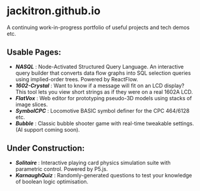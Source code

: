 # jackitron.github.io
A continuing work-in-progress portfolio of useful projects and tech demos etc.

## Usable Pages:
- ***NASQL*** : Node-Activated Structured Query Language. An interactive query builder that converts data flow graphs into SQL selection queries using implied-order trees. Powered by ReactFlow.
- ***1602-Crystal*** : Want to know if a message will fit on an LCD display? This tool lets you view short strings as if they were on a real 1602A LCD.
- ***FlatVox*** : Web editor for prototyping pseudo-3D models using stacks of image slices.
- ***SymbolCPC*** : Locomotive BASIC symbol definer for the CPC 464/6128 etc.
- ***Bubble*** : Classic bubble shooter game with real-time tweakable settings. (AI support coming soon).
  
## Under Construction:
- ***Solitaire*** : Interactive playing card physics simulation suite with parametric control. Powered by P5.js.
- ***KarnaughQuiz*** : Randomly-generated questions to test your knowledge of boolean logic optimisation.
